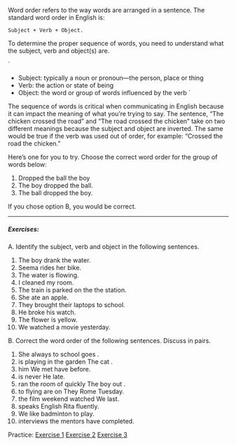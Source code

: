 Word order refers to the way words are arranged in a sentence. The standard word order in English is: 

`Subject + Verb + Object.` 

To determine the proper sequence of words, you need to understand what the subject, verb and object(s) are.

`
* Subject: typically a noun or pronoun—the person, place or thing
* Verb: the action or state of being
* Object: the word or group of words influenced by the verb
`

The sequence of words is critical when communicating in English because it can impact the meaning of what you’re trying to say. The sentence, “The chicken crossed the road” and “The road crossed the chicken” take on two different meanings because the subject and object are inverted. The same would be true if the verb was used out of order, for example: “Crossed the road the chicken.”

Here’s one for you to try. Choose the correct word order for the group of words below:


1. Dropped the ball the boy
2. The boy dropped the ball.
3. The ball dropped the boy.

If you chose option B, you would be correct. 

---

##### Exercises:

A. Identify the subject, verb and object in the following sentences.
  
1. The boy drank the water.
2. Seema rides her bike.
3. The water is flowing.
4. I cleaned my room.
5. The train is parked on the the station.
6. She ate an apple.
7. They brought their laptops to school.
8. He broke his watch.
9. The flower is yellow.
10. We watched a movie yesterday.



B. Correct the word order of the following sentences. Discuss in pairs.

1. She always to school goes .
2. is playing in the garden The cat .
3. him We met have before. 
4. is never He late. 
5. ran the room of quickly The boy out .
6. to flying are on They Rome Tuesday. 
7. the film weekend watched We last.
8.  speaks English Rita fluently. 
9.  We like badminton to play.
10. interviews the mentors have completed.

Practice:
[Exercise 1](https://www.englisch-hilfen.de/en/exercises/word_order/sentences.htm)
[Exercise 2](https://www.englisch-hilfen.de/en/exercises/word_order/sentences3.htm)
[Exercise 3](https://www.englisch-hilfen.de/en/exercises/word_order/sentences4.htm)